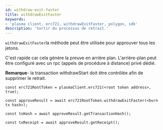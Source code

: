 ```yaml
---
id: withdraw-exit-faster
title: withdrawExitFaster
keywords:
- 'plasma client, erc721, withdrawExitFaster, polygon, sdk'
description: 'Sortir du processus de retrait.'
---
```


`withdrawExitFaster`la méthode peut être utilisée pour approuver tous les jetons.

C'est rapide car cela génère la preuve en arrière plan. L'arrière-plan peut être configuré avec un rpc (appels de procédure à distance) privé dédié.

**Remarque**- la transaction withdrawStart doit être contrôlée afin de supprimer le retrait.

```
const erc721RootToken = plasmaClient.erc721(<root token address>, true);

const approveResult = await erc721RootToken.withdrawExitFaster(<burn tx hash>);

const txHash = await approveResult.getTransactionHash();

const txReceipt = await approveResult.getReceipt();

```
